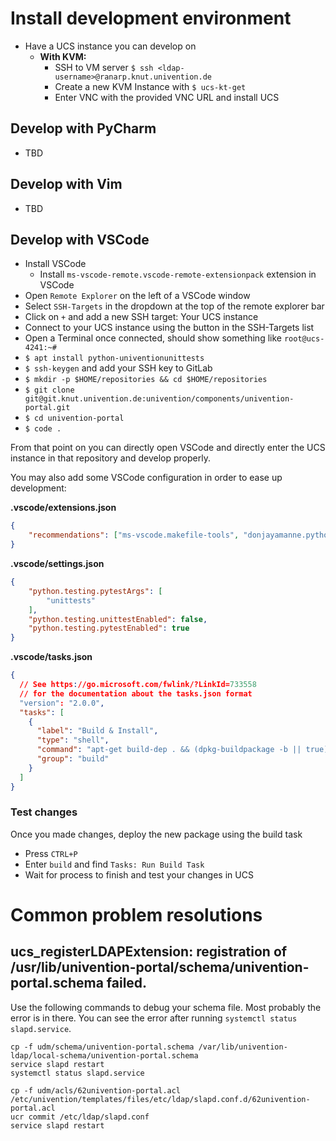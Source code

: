 # Install development environment

- Have a UCS instance you can develop on
  - **With KVM:**
    - SSH to VM server `$ ssh <ldap-username>@ranarp.knut.univention.de`
    - Create a new KVM Instance with `$ ucs-kt-get`
    - Enter VNC with the provided VNC URL and install UCS

## Develop with PyCharm

- TBD

## Develop with Vim

- TBD


## Develop with VSCode

- Install VSCode
  - Install `ms-vscode-remote.vscode-remote-extensionpack` extension in VSCode
- Open `Remote Explorer` on the left of a VSCode window
- Select `SSH-Targets` in the dropdown at the top of the remote explorer bar
- Click on `+` and add a new SSH target: Your UCS instance
- Connect to your UCS instance using the button in the SSH-Targets list
- Open a Terminal once connected, should show something like `root@ucs-4241:~#`
- `$ apt install python-univentionunittests`
- `$ ssh-keygen` and add your SSH key to GitLab
- `$ mkdir -p $HOME/repositories && cd $HOME/repositories`
- `$ git clone git@git.knut.univention.de:univention/components/univention-portal.git`
- `$ cd univention-portal`
- `$ code .`

From that point on you can directly open VSCode and directly enter the UCS instance in that repository and develop properly.

You may also add some VSCode configuration in order to ease up development:

**.vscode/extensions.json**
```json
{
    "recommendations": ["ms-vscode.makefile-tools", "donjayamanne.python-extension-pack", "ms-vscode-remote.vscode-remote-extensionpack", "Vue.volar"]
}
```

**.vscode/settings.json**
```json
{
    "python.testing.pytestArgs": [
        "unittests"
    ],
    "python.testing.unittestEnabled": false,
    "python.testing.pytestEnabled": true
}
```

**.vscode/tasks.json**
```json
{
  // See https://go.microsoft.com/fwlink/?LinkId=733558
  // for the documentation about the tasks.json format
  "version": "2.0.0",
  "tasks": [
    {
      "label": "Build & Install",
      "type": "shell",
      "command": "apt-get build-dep . && (dpkg-buildpackage -b || true); apt install ../*.deb",
      "group": "build"
    }
  ]
}
```

### Test changes

Once you made changes, deploy the new package using the build task

- Press `CTRL+P`
- Enter `build` and find `Tasks: Run Build Task`
- Wait for process to finish and test your changes in UCS


# Common problem resolutions

## ucs_registerLDAPExtension: registration of /usr/lib/univention-portal/schema/univention-portal.schema failed.

Use the following commands to debug your schema file.
Most probably the error is in there. You can see the error
after running `systemctl status slapd.service`.

```
cp -f udm/schema/univention-portal.schema /var/lib/univention-ldap/local-schema/univention-portal.schema
service slapd restart
systemctl status slapd.service
```


```
cp -f udm/acls/62univention-portal.acl /etc/univention/templates/files/etc/ldap/slapd.conf.d/62univention-portal.acl
ucr commit /etc/ldap/slapd.conf
service slapd restart
```
